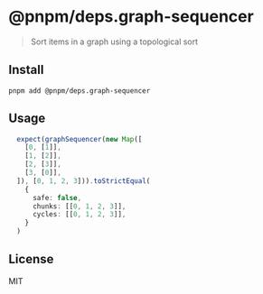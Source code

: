 # @pnpm/deps.graph-sequencer

> Sort items in a graph using a topological sort

## Install

```
pnpm add @pnpm/deps.graph-sequencer
```

## Usage

```ts
  expect(graphSequencer(new Map([
    [0, [1]],
    [1, [2]],
    [2, [3]],
    [3, [0]],
  ]), [0, 1, 2, 3])).toStrictEqual(
    {
      safe: false,
      chunks: [[0, 1, 2, 3]],
      cycles: [[0, 1, 2, 3]],
    }
  )
```

## License

MIT
